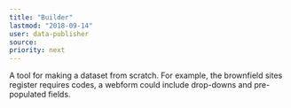 ```yaml
---
title: "Builder"
lastmod: "2018-09-14"
user: data-publisher
source:
priority: next
---
```


A tool for making a dataset from scratch. For example, the brownfield sites register requires codes, a webform could include drop-downs and pre-populated fields.